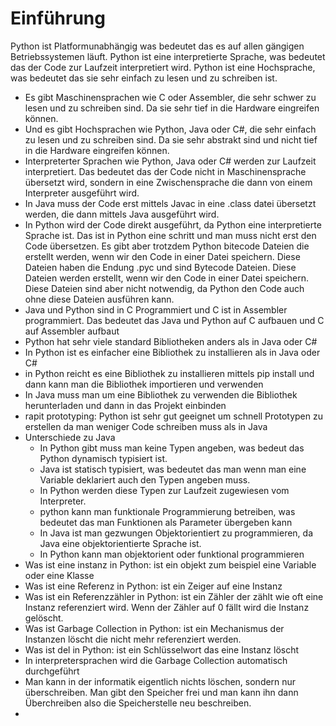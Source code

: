 # Einführung

Python ist Platformunabhängig was bedeutet das es auf allen gängigen Betriebssystemen läuft. Python ist eine interpretierte Sprache, was bedeutet das der Code zur Laufzeit interpretiert wird. Python ist eine Hochsprache, was bedeutet das sie sehr einfach zu lesen und zu schreiben ist.
- Es gibt Maschinensprachen wie C oder Assembler, die sehr schwer zu lesen und zu schreiben sind. Da sie sehr tief in die Hardware eingreifen können. 
- Und es gibt Hochsprachen wie Python, Java oder C#, die sehr einfach zu lesen und zu schreiben sind. Da sie sehr abstrakt sind und nicht tief in die Hardware eingreifen können.
- Interpreterter Sprachen wie Python, Java oder C# werden zur Laufzeit interpretiert. Das bedeutet das der Code nicht in Maschinensprache übersetzt wird, sondern in eine Zwischensprache die dann von einem Interpreter ausgeführt wird.
- In Java muss der Code erst mittels Javac in eine .class datei übersetzt werden, die dann mittels Java ausgeführt wird.
- In Python wird der Code direkt ausgeführt, da Python eine interpretierte Sprache ist. Das ist in Python eine schritt und man muss nicht erst den Code übersetzen. Es gibt aber trotzdem Python bitecode Dateien die erstellt werden, wenn wir den Code in einer Datei speichern. Diese Dateien haben die Endung .pyc und sind Bytecode Dateien. Diese Dateien werden erstellt, wenn wir den Code in einer Datei speichern. Diese Dateien sind aber nicht notwendig, da Python den Code auch ohne diese Dateien ausführen kann.
- Java und Python sind in C Programmiert und C ist in Assembler programmiert. Das bedeutet das Java und Python auf C aufbauen und C auf Assembler aufbaut
- Python hat sehr viele standard Bibliotheken anders als in Java oder C# 
- In Python ist es einfacher eine Bibliothek zu installieren als in Java oder C#
- in Python reicht es eine Bibliothek zu installieren mittels pip install <Bibliothek> und dann kann man die Bibliothek importieren und verwenden
- In Java muss man um eine Bibliothek zu verwenden die Bibliothek herunterladen und dann in das Projekt einbinden
- rapit prototyping: Python ist sehr gut geeignet um schnell Prototypen zu erstellen da man weniger Code schreiben muss als in Java 
- Unterschiede zu Java
  - In Python gibt muss man keine Typen angeben, was bedeut das Python dynamisch typisiert ist. 
  - Java ist statisch typisiert, was bedeutet das man wenn man eine Variable deklariert auch den Typen angeben muss. 
  - In Python werden diese Typen zur Laufzeit zugewiesen vom Interpreter.
  - python kann man funktionale Programmierung betreiben, was bedeutet das man Funktionen als Parameter übergeben kann
  - In Java ist man gezwungen Objektorientiert zu programmieren, da Java eine objektorientierte Sprache ist.
  - In Python kann man objektorient oder funktional programmieren
- Was ist eine instanz in Python: ist ein objekt zum beispiel eine Variable oder eine Klasse
- Was ist eine Referenz in Python: ist ein Zeiger auf eine Instanz
- Was ist ein Referenzzähler in Python: ist ein Zähler der zählt wie oft eine Instanz referenziert wird. Wenn der Zähler auf 0 fällt wird die Instanz gelöscht. 
- Was ist Garbage Collection in Python: ist ein Mechanismus der Instanzen löscht die nicht mehr referenziert werden.
- Was ist del in Python: ist ein Schlüsselwort das eine Instanz löscht
- In interpretersprachen wird die Garbage Collection automatisch durchgeführt
- Man kann in der informatik eigentlich nichts löschen, sondern nur überschreiben. Man gibt den Speicher frei und man kann ihn dann Überchreiben also die Speicherstelle neu beschreiben.
- 